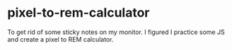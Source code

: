 # pixel-to-rem-calculator
To get rid of some sticky notes on my monitor. I figured I practice some JS and create a pixel to REM calculator.
